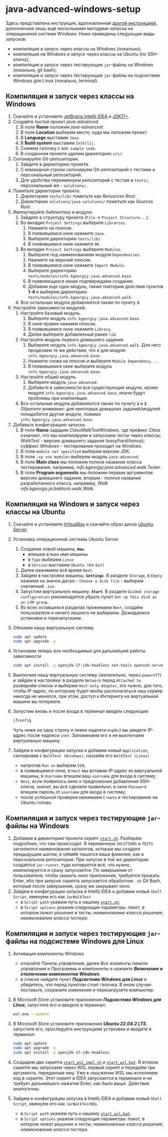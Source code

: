 # java-advanced-windows-setup

Здесь представлена инструкция, вдохновленная [другой инструкцией](https://telegra.ph/Kak-podgotovitsya-k-JavaAdvanced-02-16), дополненная лишь ещё несколькими методами запуска на операционной системе Windows. Ниже приведены следующие виды запусков:

* компиляция и запуск через классы на Windows (локально);
* компиляция на Windows и запуск через классы на Ubuntu (по SSH-ключу);
* компиляция и запуск через тестирующие `jar`-файлы на Windows (локально, git bash);
* компиляция и запуск через тестирующие `jar`-файлы на подсистеме Windows для Linux (локально, terminal).

## Компиляция и запуск через классы на Windows

1. Скачайте и установите [JetBrains Intellij IDEA](https://www.jetbrains.com/ru-ru/idea/download/#section=windows) и [JDK17+](https://adoptium.net/).
2. Создайте пустой проект *java-advanced*.
    1. В поле **Name** положим *java-advanced*.
    2. В поле **Location** выберем место, куда мы положим проект.
    3. В **Language** выставим `Java`.
    4. В **Build system** выставим `Intellij`.
    5. Снимем галочку с `Add sample code`.
    6. В созданном проекте удалим директорию `src/`.
3. Склонируйте Git-репозитории.
    1. Зайдите в директорию проекта.
    2. C командной строки склонируем Git-репозиторий с тестами и персональный репозиторий.
    3. Для удобства переименуем репозиторий с тестам в `tests/`, персональный же - `solutions/`.
4. Пометьте директории проекта.
    1. Директорию `tests/lib/` пометьте как *Resources Root*.
    2. Директорию `solutions/java-solutions/` пометьте как *Sources Root*.
5. Импортируйте библиотеку и модули.
    1. Зайдите в структуру проекта (`File` -> `Project Structure...`).
    2. Во вкладке `Project Settings` выберите `Libraries`.
        1. Нажмите на плюсик.
        2. В появившемся окне нажмите `Java`.
        3. Выберите директорию `tests/lib/`.
        4. В появившемся окне нажмите `OK`.
    3. Во вкладке `Project Settings` выберите `Modules`.
        1. Выберите под наименованием модуля `Dependencies`.
        2. Нажмите на верхний плюсик.
        3. В появившемся окне нажмите `Import Module`.
        4. Выберите директорию `tests/modules/info.kgeorgiy.java.advanced.base`.
        5. В появляющихся окнах подтверждаем создание.
        6. Добавим еще один модуль, также повторим действия пунктов **1**-**4** и выберем директорию `tests/modules/info.kgeorgiy.java.advanced.walk`.
    4. Все остальные модули добавляются также по пункту **`3`**.
6. Настройте зависимости модулей.
    1. Настройте базовый модуль.
        1. Выберите модуль `info.kgeorgiy.java.advanced.base`.
        2. В окне правее нажмем плюсик.
        3. В появившемся окне нажмите `Library`.
        4. Далее выберите добавленный ранее `lib`.
    2. Настройте модуль первого домашнего задания.
        1. Выберите модуль `info.kgeorgiy.java.advanced.walk`. Для него проделаем те же действия, что и для модуля `info.kgeorgiy.java.advanced.base`.
        2. Нажмите снова на плюсик и выберите `Module Dependency...`.
        3. В появившемся окне выберите модуль `info.kgeorgiy.java.advanced.base`.
    3. Настройте общий модуль.
        1. Выберите модуль `java-advanced`.
        2. Добавьте в зависимости все существующие модули, кроме модуля `info.kgeorgiy.java.advanced.base`, иначе будут проблемы при компиляции.
    4. Все остальные модули добавляются также по пункту **`2`** и **`3`**. *Обратите внимание*: для некоторых домашних заданий/модулей понадобятся другие модули, помимо `info.kgeorgiy.java.advanced.base`.
7. Добавьте конфигурацию запуска.
    1. В поле **Name** зададим *ClassWalkTestWindows*, где префикс *Class* означает, что мы компилируем и запускаем тесты через классы; *WalkTest* - версию домашнего задания (easy/hard/bonus); суффикс *Windows* - тестирование проходит на Windows.
    2. В поле `module not specified` выберем версию JDK.
    3. В поле `-cp <no module>` выберем модуль `java-advanced`.
    4. В поле **Main class** мы положим полное название класса тестирования, например, *info.kgeorgiy.java.advanced.walk.Tester*.
    5. В поле **Program arguments** мы положим первым аргументом версию домашнего задания, вторым - полное название разработанного класса, например, *Walk info.kgeorgiy.ja.bakturin.walk.Walk*.

## Компиляция на Windows и запуск через классы на Ubuntu

1. Скачайте и установите [VirtualBox](https://www.virtualbox.org/wiki/Download_Old_Builds_6_1) и скачайте образ диска [Ubuntu Server](https://ubuntu.com/download/server).
2. Установка операционной системы Ubuntu Server
    1. Создание новой машины, **`New`**.
        * впишем в `Name` имя машины
        * в `Type` выберем `Linux`
        * в `Version` выставим `Ubuntu (64-bit)`
    2. Далее нажимаем всё время `Next`.
    3. Зайдем в настройки машины, **`Settings`**. В разделе `Storage`, в `Empty` нажмем на значок *диска* - `Choose a disk file` - выберем скачанный `.iso`.
    4. Запустим виртуальную машину. **`Start`**. В разделе `Guided storage configuration` рекомендуется убрать пункт `Set up this disk as an LVM group`.
    5. Во всех оставшихся разделах прожимаем `Next`, создаём пользователя и ничего лишнего не выбираем. Дожидаемся установки и перезапускаем.
3. Обновим нашу виртуальную систему

    ```bash
    sudo apt update
    sudo apt upgrade -y
    ```

4. Установим теперь все необходимые для дальнейшей работы зависимости

    ```bash
    sudo apt install -y openjdk-17-jdk-headless net-tools openssh-server
    ```

5. Выключим нашу виртуальную систему (желательно, через `poweroff`) и зайдем в настройки: в разделе `Network` перед `Attached to` развернём список и выберем `Host-only Adapter`, это нужно, для того, чтобы IP-адрес, по которому будет якобы располагаться наш сервер никогда не менялся, при этом, доступ к Интернету на виртуальной машине вы потеряете.
6. Запустим вновь и после входа в терминал введём следующее

    ```bash
    ifconfig
    ```

    Чуть ниже на одну строку и левее надписи `enp0s3` вы увидете IP-адрес после надписи `inet`. Запоминаем его и не выключаем виртуальную машину.

7. Зайдем в конфигурации запуска и добавим новый `Application`, скопировав с `WalkTest (Windows)`, назовём его `WalkTest (Linux)`
    * напротив `Run on` выберем `SSH`;
    * в появившемся окне, в `Host` мы вставим IP-адрес из виртуальной машины, в `Username` впишем ваш `username` для входа в систему;
    * `Next`, если появилось окно о предложении добавления SSH-ключа, значит, вы всё сделали правильно; в окне `Password` впишем пароль от `username` для входа в систему;
    * после успешной проверки нажимаем `Create` и тестирование на Ubuntu готово.

## Компиляция и запуск через тестирующие `jar`-файлы на Windows

1. Добавим в директорию проекта скрипт [`start.sh`](start.sh). Разберём подробнее, что там происходит. В переменную `SOLUTIONS` и `TESTS` загоняются наименования каталогов, которые мы создали предыдущим шагом, в `SURNAME` пишется ваша фамилия, как в персональном репозитории. При  запуске в той же директории создаётся `jar-runner`, туда копируется всё, что нужно, компилируется и сразу запускается. По завершении от пользователя, чтобы закрыть окно приложения, требуется прожать Enter, ибо при запуске скрипта запускается обработчик `.sh` Git Bash, который после завершения, сразу же закрывает окно.
2. Зайдем в конфигурации запуска в Intellij IDEA и добавим новый `Shell Script`, именуем его как `JarWalkTest`
    * в `Script path` укажем путь к нашему [`start.sh`](start.sh);
    * в `Script options` укажем следующие параметры: *пакет, в котором лежат решение и тесты*; *наименование класса решения*; *наименование класса тестера*.

## Компиляция и запуск через тестирующие `jar`-файлы на подсистеме Windows для Linux

1. Активация компоненты Windows
    * откройте *Панель управления*, далее *Все элементы панели управления* и *Программы и компоненты* и нажмите ***Включение и отключение компонентов Windows***.
    * в списке найдите пункт ***Подсистема Windows для Linux*** и убедитесь, что перед пунктом стоит галочка. В ином случае: поставьте, сохраните изменения и перезагрузите компьютер.
2. В Microsoft Store установите приложение ***Подсистема Windows для Linux***, запустите его и введите в терминал:

    ```cmd
    wsl.exe --update
    ```

3. В Microsoft Store установите приложение ***Ubuntu 22.04.2 LTS***, запустите его, проследуйте инструкциям установки и введите в терминал:

    ```bash
    sudo apt update
    sudo apt upgrade -y
    sudo apt install -y openjdk-17-jdk-headless
    ```

4. Создадим два скрипта [`start_wsl_impl.sh`](start_wsl_impl.sh) и [`start_wsl.bat`](start_wsl.bat). В втором скрипте мы запускаем через WSL первый скрипт и передаём три аргумента, переданные ему. Уже в окружении WSL мы исполняем код в скрипте. Этот скрипт в IDEA запускается в терминале и не требует дальнейшего нажатия Enter, как было выше. Действия аналогичны.

5. Зайдем в конфигурации запуска в Intellij IDEA и добавим новый `Shell Script`, именуем его как `JarWalkTestWSL`
    * в `Script path` укажем путь к нашему [`start_wsl.bat`](start_wsl.bat);
    * в `Script options` укажем следующие параметры: *пакет, в котором лежат решение и тесты*; *наименование класса решения*; *наименование класса тестера*.
